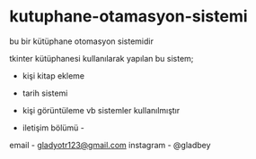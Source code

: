 # kutuphane-otamasyon-sistemi


bu bir kütüphane otomasyon sistemidir

tkinter kütüphanesi kullanılarak yapılan bu sistem;
- kişi kitap ekleme
- tarih sistemi
- kişi görüntüleme
vb sistemler kullanılmıştır 
 
- iletişim bölümü -
 
email - gladyotr123@gmail.com
instagram - @gladbey
